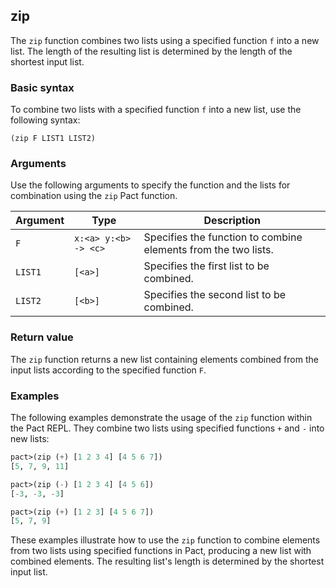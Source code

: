 ## zip
The `zip` function combines two lists using a specified function `f` into a new list. The length of the resulting list is determined by the length of the shortest input list.

### Basic syntax

To combine two lists with a specified function `f` into a new list, use the following syntax:

`(zip F LIST1 LIST2)`

### Arguments

Use the following arguments to specify the function and the lists for combination using the `zip` Pact function.

| Argument | Type | Description |
| --- | --- | --- |
| `F` | `x:<a> y:<b> -> <c>` | Specifies the function to combine elements from the two lists. |
| `LIST1` | `[<a>]` | Specifies the first list to be combined. |
| `LIST2` | `[<b>]` | Specifies the second list to be combined. |

### Return value

The `zip` function returns a new list containing elements combined from the input lists according to the specified function `F`.

### Examples

The following examples demonstrate the usage of the `zip` function within the Pact REPL. They combine two lists using specified functions `+` and `-` into new lists:

```lisp
pact>(zip (+) [1 2 3 4] [4 5 6 7])
[5, 7, 9, 11]
```
```lisp
pact>(zip (-) [1 2 3 4] [4 5 6])
[-3, -3, -3]
```
```lisp
pact>(zip (+) [1 2 3] [4 5 6 7])
[5, 7, 9]
```

These examples illustrate how to use the `zip` function to combine elements from two lists using specified functions in Pact, producing a new list with combined elements. The resulting list's length is determined by the shortest input list.
